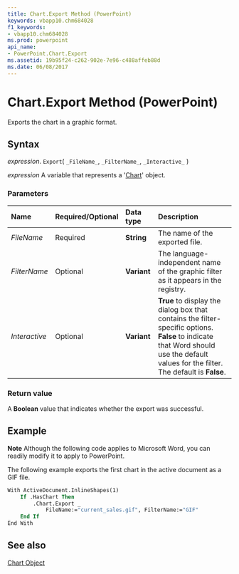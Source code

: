 ```yaml
---
title: Chart.Export Method (PowerPoint)
keywords: vbapp10.chm684028
f1_keywords:
- vbapp10.chm684028
ms.prod: powerpoint
api_name:
- PowerPoint.Chart.Export
ms.assetid: 19b95f24-c262-902e-7e96-c488affeb88d
ms.date: 06/08/2017
---
```



# Chart.Export Method (PowerPoint)

Exports the chart in a graphic format.


## Syntax

 _expression_. `Export`( `_FileName_`, `_FilterName_`, `_Interactive_` )

 _expression_ A variable that represents a '[Chart](PowerPoint.Chart.md)' object.


### Parameters



|Name|Required/Optional|Data type|Description|
|:-----|:-----|:-----|:-----|
| _FileName_|Required|**String**|The name of the exported file.|
| _FilterName_|Optional|**Variant**|The language-independent name of the graphic filter as it appears in the registry.|
| _Interactive_|Optional|**Variant**|**True** to display the dialog box that contains the filter-specific options. **False** to indicate that Word should use the default values for the filter. The default is **False**.|

### Return value

A  **Boolean** value that indicates whether the export was successful.


## Example




 **Note**  Although the following code applies to Microsoft Word, you can readily modify it to apply to PowerPoint.

The following example exports the first chart in the active document as a GIF file.




```vb
With ActiveDocument.InlineShapes(1)
    If .HasChart Then
        .Chart.Export _
            FileName:="current_sales.gif", FilterName:="GIF"
    End If
End With
```


## See also


[Chart Object](PowerPoint.Chart.md)

